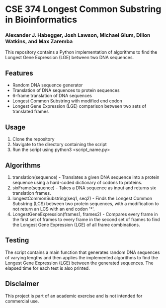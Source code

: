 # CSE 374 Longest Common Substring in Bioinformatics
### Alexander J. Habegger, Josh Lawson, Michael Glum, Dillon Watkins, and Max Zaremba

This repository contains a Python implementation of algorithms to find the Longest Gene Expression (LGE) between two DNA sequences.

## Features
* Random DNA sequence generator
* Translation of DNA sequences to protein sequences
* 6-frame translation of DNA sequences
* Longest Common Substring with modified end codon
* Longest Gene Expression (LGE) comparison between two sets of translated frames

## Usage
1. Clone the repository
2. Navigate to the directory containing the script
3. Run the script using python3 <script_name.py>
   
## Algorithms
1. translation(sequence) - Translates a given DNA sequence into a protein sequence using a hard-coded dictionary of codons to proteins.
2. sixFrame(sequence) - Takes a DNA sequence as input and returns six translation frames.
3. longestCommonSubstring(seq1, seq2) - Finds the Longest Common Substring (LCS) between two protein sequences, with a modification to not return an LCS with an end codon '*'.
4. LongestGeneExpression(frames1, frames2) - Compares every frame in the first set of frames to every frame in the second set of frames to find the Longest Gene Expression (LGE) of all frame combinations.

## Testing
The script contains a main function that generates random DNA sequences of varying lengths and then applies the implemented algorithms to find the Longest Gene Expression (LGE) between the generated sequences. The elapsed time for each test is also printed.

## Disclaimer
This project is part of an academic exercise and is not intended for commercial use.
